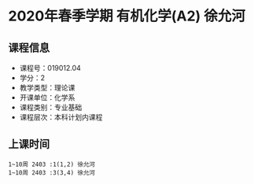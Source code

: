 # 2020年春季学期 有机化学(A2) 徐允河






## 课程信息

- 课程号：019012.04
- 学分：2
- 教学类型：理论课
- 开课单位：化学系
- 课程类别：专业基础
- 课程层次：本科计划内课程

## 上课时间

```
1~10周 2403 :1(1,2) 徐允河
1~10周 2403 :3(3,4) 徐允河
```

